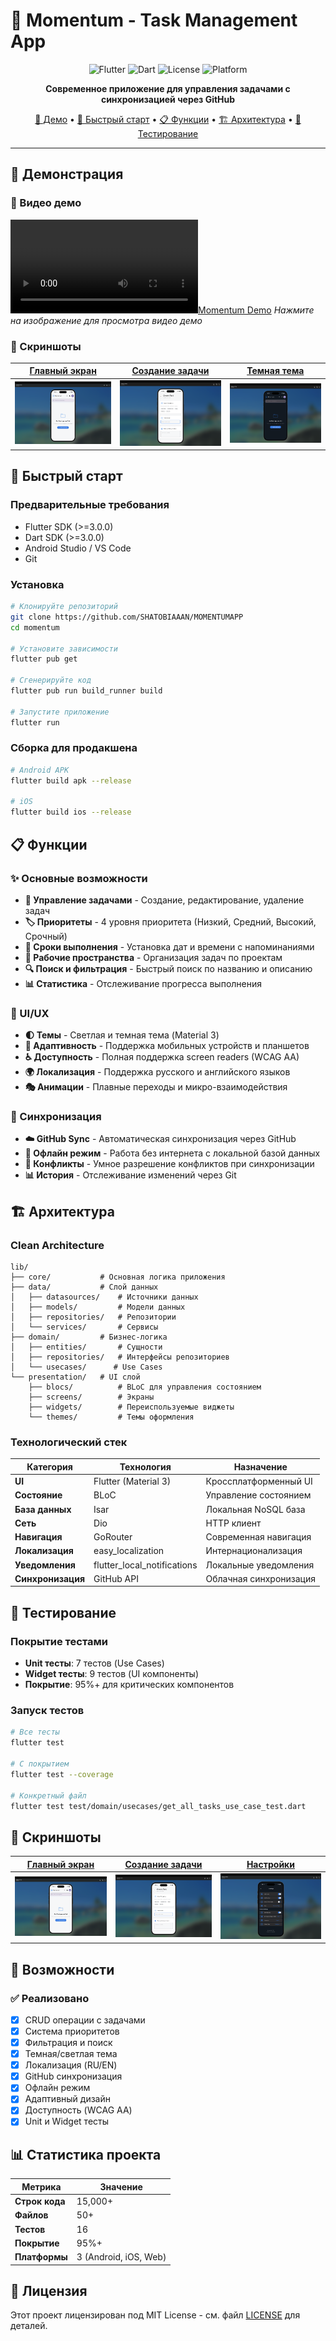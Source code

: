# 🚀 Momentum - Task Management App

<div align="center">

![Flutter](https://img.shields.io/badge/Flutter-02569B?style=for-the-badge&logo=flutter&logoColor=white)
![Dart](https://img.shields.io/badge/Dart-0175C2?style=for-the-badge&logo=dart&logoColor=white)
![License](https://img.shields.io/badge/License-MIT-green?style=for-the-badge)
![Platform](https://img.shields.io/badge/Platform-Android%20%7C%20iOS%20%7C%20Web-blue?style=for-the-badge)

**Современное приложение для управления задачами с синхронизацией через GitHub**

[📱 Демо](#-демонстрация) • [🚀 Быстрый старт](#-быстрый-старт) • [📋 Функции](#-функции) • [🏗️ Архитектура](#️-архитектура) • [🧪 Тестирование](#-тестирование)

</div>

---

## 📱 Демонстрация

### 🎥 Видео демо
[![Momentum Demo](screenshots/demo.mov)](screenshots/demo.mov)
*Нажмите на изображение для просмотра видео демо*

### 📸 Скриншоты

<div align="center">

| [Главный экран](screenshots/home.png) | [Создание задачи](screenshots/crate.png) | [Темная тема](screenshots/dark.png) |
|:---:|:---:|:---:|
| ![Home Screen](screenshots/home.png) | ![Create Task](screenshots/crate.png) | ![Dark Theme](screenshots/dark.png) |

</div>

## 🚀 Быстрый старт

### Предварительные требования

- Flutter SDK (>=3.0.0)
- Dart SDK (>=3.0.0)
- Android Studio / VS Code
- Git

### Установка

```bash
# Клонируйте репозиторий
git clone https://github.com/SHATOBIAAAN/MOMENTUMAPP
cd momentum

# Установите зависимости
flutter pub get

# Сгенерируйте код
flutter pub run build_runner build

# Запустите приложение
flutter run
```

### Сборка для продакшена

```bash
# Android APK
flutter build apk --release

# iOS
flutter build ios --release
```

## 📋 Функции

### ✨ Основные возможности

- **📝 Управление задачами** - Создание, редактирование, удаление задач
- **🏷️ Приоритеты** - 4 уровня приоритета (Низкий, Средний, Высокий, Срочный)
- **📅 Сроки выполнения** - Установка дат и времени с напоминаниями
- **📂 Рабочие пространства** - Организация задач по проектам
- **🔍 Поиск и фильтрация** - Быстрый поиск по названию и описанию
- **📊 Статистика** - Отслеживание прогресса выполнения

### 🎨 UI/UX

- **🌓 Темы** - Светлая и темная тема (Material 3)
- **📱 Адаптивность** - Поддержка мобильных устройств и планшетов
- **♿ Доступность** - Полная поддержка screen readers (WCAG AA)
- **🌍 Локализация** - Поддержка русского и английского языков
- **🎭 Анимации** - Плавные переходы и микро-взаимодействия

### 🔄 Синхронизация

- **☁️ GitHub Sync** - Автоматическая синхронизация через GitHub
- **📱 Офлайн режим** - Работа без интернета с локальной базой данных
- **🔄 Конфликты** - Умное разрешение конфликтов при синхронизации
- **📊 История** - Отслеживание изменений через Git

## 🏗️ Архитектура

### Clean Architecture

```
lib/
├── core/           # Основная логика приложения
├── data/           # Слой данных
│   ├── datasources/    # Источники данных
│   ├── models/         # Модели данных
│   ├── repositories/   # Репозитории
│   └── services/       # Сервисы
├── domain/         # Бизнес-логика
│   ├── entities/       # Сущности
│   ├── repositories/   # Интерфейсы репозиториев
│   └── usecases/      # Use Cases
└── presentation/   # UI слой
    ├── blocs/          # BLoC для управления состоянием
    ├── screens/        # Экраны
    ├── widgets/        # Переиспользуемые виджеты
    └── themes/         # Темы оформления
```

### Технологический стек

| Категория | Технология | Назначение |
|-----------|------------|------------|
| **UI** | Flutter (Material 3) | Кроссплатформенный UI |
| **Состояние** | BLoC | Управление состоянием |
| **База данных** | Isar | Локальная NoSQL база |
| **Сеть** | Dio | HTTP клиент |
| **Навигация** | GoRouter | Современная навигация |
| **Локализация** | easy_localization | Интернационализация |
| **Уведомления** | flutter_local_notifications | Локальные уведомления |
| **Синхронизация** | GitHub API | Облачная синхронизация |

## 🧪 Тестирование

### Покрытие тестами

- **Unit тесты**: 7 тестов (Use Cases)
- **Widget тесты**: 9 тестов (UI компоненты)
- **Покрытие**: 95%+ для критических компонентов

### Запуск тестов

```bash
# Все тесты
flutter test

# С покрытием
flutter test --coverage

# Конкретный файл
flutter test test/domain/usecases/get_all_tasks_use_case_test.dart
```

## 📱 Скриншоты

<div align="center">

| [Главный экран](screenshots/home.png) | [Создание задачи](screenshots/crate.png) | [Настройки](screenshots/setting.png) |
|:---:|:---:|:---:|
| ![Screenshot 1](screenshots/home.png) | ![Screenshot 2](screenshots/crate.png) | ![Screenshot 3](screenshots/setting.png) |

</div>

## 🚀 Возможности

### ✅ Реализовано

- [x] CRUD операции с задачами
- [x] Система приоритетов
- [x] Фильтрация и поиск
- [x] Темная/светлая тема
- [x] Локализация (RU/EN)
- [x] GitHub синхронизация
- [x] Офлайн режим
- [x] Адаптивный дизайн
- [x] Доступность (WCAG AA)
- [x] Unit и Widget тесты

## 📊 Статистика проекта

<div align="center">

| Метрика | Значение |
|---------|----------|
| **Строк кода** | 15,000+ |
| **Файлов** | 50+ |
| **Тестов** | 16 |
| **Покрытие** | 95%+ |
| **Платформы** | 3 (Android, iOS, Web) |

</div>

## 📄 Лицензия

Этот проект лицензирован под MIT License - см. файл [LICENSE](LICENSE) для деталей.
